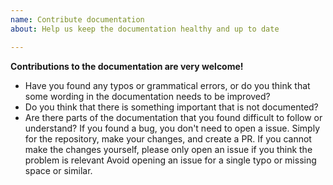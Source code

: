 ```yaml
---
name: Contribute documentation
about: Help us keep the documentation healthy and up to date

---
```


**Contributions to the documentation are very welcome!**
- Have you found any typos or grammatical errors, or do you think that some wording in the documentation needs to be improved?
- Do you think that there is something important that is not documented?
- Are there parts of the documentation that you found difficult to follow or understand?
If you found a bug, you don't need to open a issue. Simply for the repository, make your changes, and create a PR.
If you cannot make the changes yourself, please only open an issue if you think the problem is relevant Avoid opening an issue for a single typo or missing space or similar.
